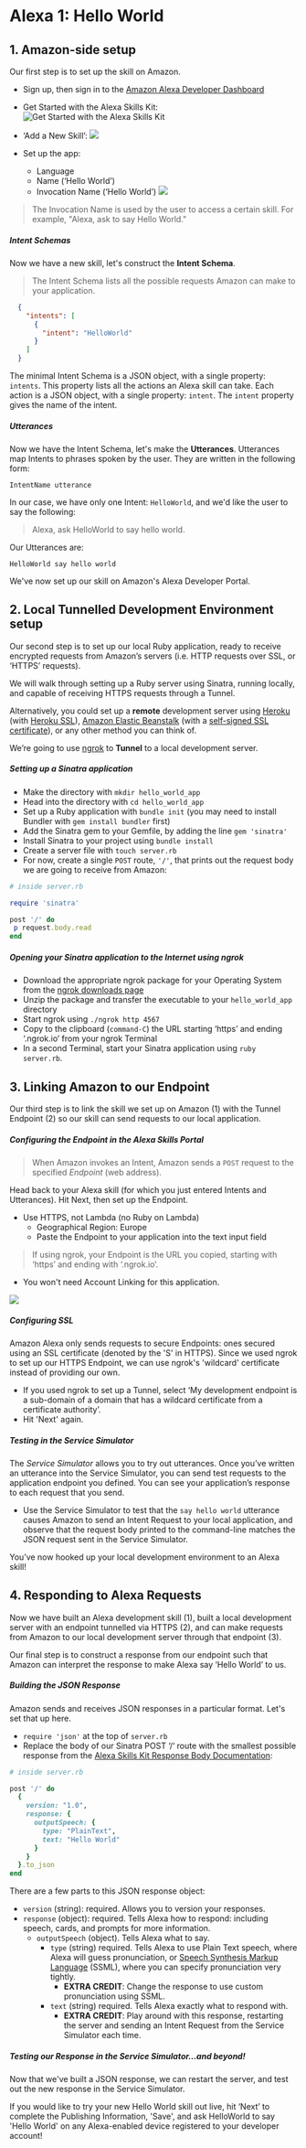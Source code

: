 # Alexa 1: Hello World

## 1. Amazon-side setup
Our first step is to set up the skill on Amazon.

- Sign up, then sign in to the [Amazon Alexa Developer Dashboard](https://developer.amazon.com/alexa)
- Get Started with the Alexa Skills Kit: 
![Get Started with the Alexa Skills Kit](http://assets.makersacademy.com/images/alexa-ruby-course/1/1_get_started.png)

- ‘Add a New Skill’: 
![](http://assets.makersacademy.com/images/alexa-ruby-course/1/2_add_a_new_skill.png)

- Set up the app:
  - Language
  - Name (‘Hello World’)
  - Invocation Name (‘Hello World’)
![](http://assets.makersacademy.com/images/alexa-ruby-course/1/3_configure_skill.png)

> The Invocation Name is used by the user to access a certain skill. For example, "Alexa, ask <invocation name> to say Hello World."

##### Intent Schemas

Now we have a new skill, let's construct the **Intent Schema**.
> The Intent Schema lists all the possible requests Amazon can make to your application.

```json
  {
    "intents": [
      {
        "intent": "HelloWorld"
      }
    ]
  }
```

The minimal Intent Schema is a JSON object, with a single property: `intents`. This property lists all the actions an Alexa skill can take. Each action is a JSON object, with a single property: `intent`. The `intent` property gives the name of the intent.

##### Utterances

Now we have the Intent Schema, let's make the **Utterances**. Utterances map Intents to phrases spoken by the user. They are written in the following form:

```
IntentName utterance
```

In our case, we have only one Intent: `HelloWorld`, and we'd like the user to say the following:

> Alexa, ask HelloWorld to say hello world.

Our Utterances are:

```
HelloWorld say hello world
```

We've now set up our skill on Amazon's Alexa Developer Portal.

## 2. Local Tunnelled Development Environment setup
Our second step is to set up our local Ruby application, ready to receive encrypted requests from Amazon’s servers (i.e. HTTP requests over SSL, or ‘HTTPS’ requests).

We will walk through setting up a Ruby server using Sinatra, running locally, and capable of receiving HTTPS requests through a Tunnel.

Alternatively, you could set up a **remote** development server using [Heroku](http://heroku.com) (with [Heroku SSL](https://devcenter.heroku.com/articles/ssl)), [Amazon Elastic Beanstalk](https://aws.amazon.com/elasticbeanstalk/?sc_channel=PS&sc_campaign=acquisition_UK&sc_publisher=google&sc_medium=beanstalk_b&sc_content=elastic_beanstalk_e&sc_detail=elastic%20beanstalk&sc_category=beanstalk&sc_segment=159760119038&sc_matchtype=e&sc_country=UK&s_kwcid=AL!4422!3!159760119038!e!!g!!elastic%20beanstalk&ef_id=WKgq9QAABVYkDTpR:20170222115859:s) (with a [self-signed SSL certificate](http://docs.aws.amazon.com/elasticbeanstalk/latest/dg/configuring-https-ssl.html)), or any other method you can think of.

We’re going to use [ngrok](https://ngrok.com/) to **Tunnel** to a local development server.

##### Setting up a Sinatra application

- Make the directory with `mkdir hello_world_app`
- Head into the directory with `cd hello_world_app`
- Set up a Ruby application with `bundle init` (you may need to install Bundler with `gem install bundler` first)
- Add the Sinatra gem to your Gemfile, by adding the line `gem 'sinatra'`
- Install Sinatra to your project using `bundle install`
- Create a server file with `touch server.rb`
- For now, create a single `POST` route, `'/'`, that prints out the request body we are going to receive from Amazon:

```ruby
# inside server.rb

require 'sinatra'

post '/' do
 p request.body.read
end
```

##### Opening your Sinatra application to the Internet using ngrok

- Download the appropriate ngrok package for your Operating System from the [ngrok downloads page](https://ngrok.com/download)
- Unzip the package and transfer the executable to your `hello_world_app` directory
- Start ngrok using `./ngrok http 4567`
- Copy to the clipboard (`command-C`) the URL starting ‘https’ and ending ‘.ngrok.io’ from your ngrok Terminal
- In a second Terminal, start your Sinatra application using `ruby server.rb`.

## 3. Linking Amazon to our Endpoint
Our third step is to link the skill we set up on Amazon (1) with the Tunnel Endpoint (2) so our skill can send requests to our local application.

##### Configuring the Endpoint in the Alexa Skills Portal

> When Amazon invokes an Intent, Amazon sends a `POST` request to the specified _Endpoint_ (web address).

Head back to your Alexa skill (for which you just entered Intents and Utterances). Hit Next, then set up the Endpoint.

- Use HTTPS, not Lambda (no Ruby on Lambda)
  - Geographical Region: Europe
  - Paste the Endpoint to your application into the text input field

> If using ngrok, your Endpoint is the URL you copied, starting with ‘https’ and ending with ‘.ngrok.io’.

- You won't need Account Linking for this application.

![](http://assets.makersacademy.com/images/alexa-ruby-course/1/4_configure_endpoint.png)

##### Configuring SSL

Amazon Alexa only sends requests to secure Endpoints: ones secured using an SSL certificate (denoted by the 'S' in HTTPS). Since we used ngrok to set up our HTTPS Endpoint, we can use ngrok's 'wildcard' certificate instead of providing our own.

- If you used ngrok to set up a Tunnel, select ‘My development endpoint is a sub-domain of a domain that has a wildcard certificate from a certificate authority’.
- Hit 'Next' again.

##### Testing in the Service Simulator

The _Service Simulator_ allows you to try out utterances. Once you’ve written an utterance into the Service Simulator, you can send test requests to the application endpoint you defined. You can see your application’s response to each request that you send.

- Use the Service Simulator to test that the `say hello world` utterance causes Amazon to send an Intent Request to your local application, and observe that the request body printed to the command-line matches the JSON request sent in the Service Simulator.

You’ve now hooked up your local development environment to an Alexa skill!

## 4. Responding to Alexa Requests
Now we have built an Alexa development skill (1), built a local development server with an endpoint tunnelled via HTTPS (2), and can make requests from Amazon to our local development server through that endpoint (3).

Our final step is to construct a response from our endpoint such that Amazon can interpret the response to make Alexa say ‘Hello World’ to us.

##### Building the JSON Response

Amazon sends and receives JSON responses in a particular format. Let's set that up here.

- `require 'json'` at the top of `server.rb`
- Replace the body of our Sinatra POST ‘/‘ route with the smallest possible response from the [Alexa Skills Kit Response Body Documentation](https://developer.amazon.com/public/solutions/alexa/alexa-skills-kit/docs/alexa-skills-kit-interface-reference#response-body-syntax):

```ruby
# inside server.rb

post '/' do
  { 
    version: "1.0",
    response: {
      outputSpeech: {
        type: "PlainText",
        text: "Hello World"
      }
    }
  }.to_json
end
```

There are a few parts to this JSON response object:

- `version` (string): required. Allows you to version your responses.
- `response` (object): required. Tells Alexa how to respond: including speech, cards, and prompts for more information.
  - `outputSpeech` (object). Tells Alexa what to say.
    - `type` (string) required. Tells Alexa to use Plain Text speech, where Alexa will guess pronunciation, or [Speech Synthesis Markup Language](https://developer.amazon.com/public/solutions/alexa/alexa-skills-kit/docs/speech-synthesis-markup-language-ssml-reference) (SSML), where you can specify pronunciation very tightly.
      - **EXTRA CREDIT**: Change the response to use custom pronunciation using SSML.
    - `text` (string) required. Tells Alexa exactly what to respond with.
      - **EXTRA CREDIT**: Play around with this response, restarting the server and sending an Intent Request from the Service Simulator each time.

##### Testing our Response in the Service Simulator...and beyond!

Now that we've built a JSON response, we can restart the server, and test out the new response in the Service Simulator.

If you would like to try your new Hello World skill out live, hit ‘Next’ to complete the Publishing Information, 'Save', and ask HelloWorld to say 'Hello World' on any Alexa-enabled device registered to your developer account!
